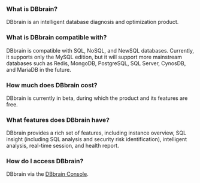 ### What is DBbrain?
DBbrain is an intelligent database diagnosis and optimization product.

### What is DBbrain compatible with?
DBbrain is compatible with SQL, NoSQL, and NewSQL databases. Currently, it supports only the MySQL edition, but it will support more mainstream databases such as Redis, MongoDB, PostgreSQL, SQL Server, CynosDB, and MariaDB in the future.

### How much does DBbrain cost?
DBbrain is currently in beta, during which the product and its features are free.

### What features does DBbrain have?
DBbrain provides a rich set of features, including instance overview, SQL insight (including SQL analysis and security risk identification), intelligent analysis, real-time session, and health report.

### How do I access DBbrain?
DBbrain via the [DBbrain Console](https://console.cloud.tencent.com/cdb).

